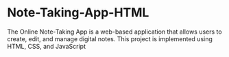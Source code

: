 # Note-Taking-App-HTML
The Online Note-Taking App is a web-based application that allows users to create, edit, and manage digital notes. This project is implemented using HTML, CSS, and JavaScript 

